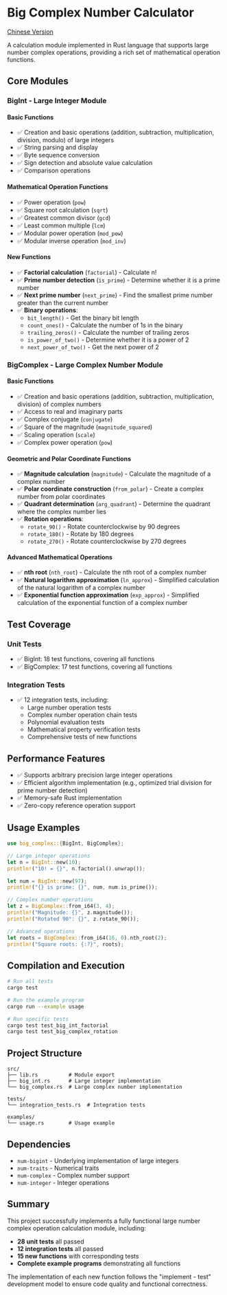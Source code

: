 # Big Complex Number Calculator

[Chinese Version](./README-zh.md)

A calculation module implemented in Rust language that supports large number complex operations, providing a rich set of mathematical operation functions.

## Core Modules

### BigInt - Large Integer Module

#### Basic Functions

- ✅ Creation and basic operations (addition, subtraction, multiplication, division, modulo) of large integers
- ✅ String parsing and display
- ✅ Byte sequence conversion
- ✅ Sign detection and absolute value calculation
- ✅ Comparison operations

#### Mathematical Operation Functions

- ✅ Power operation (`pow`)
- ✅ Square root calculation (`sqrt`)
- ✅ Greatest common divisor (`gcd`)
- ✅ Least common multiple (`lcm`)
- ✅ Modular power operation (`mod_pow`)
- ✅ Modular inverse operation (`mod_inv`)

#### New Functions

- ✅ **Factorial calculation** (`factorial`) - Calculate n!
- ✅ **Prime number detection** (`is_prime`) - Determine whether it is a prime number
- ✅ **Next prime number** (`next_prime`) - Find the smallest prime number greater than the current number
- ✅ **Binary operations**:
  - `bit_length()` - Get the binary bit length
  - `count_ones()` - Calculate the number of 1s in the binary
  - `trailing_zeros()` - Calculate the number of trailing zeros
  - `is_power_of_two()` - Determine whether it is a power of 2
  - `next_power_of_two()` - Get the next power of 2

### BigComplex - Large Complex Number Module

#### Basic Functions

- ✅ Creation and basic operations (addition, subtraction, multiplication, division) of complex numbers
- ✅ Access to real and imaginary parts
- ✅ Complex conjugate (`conjugate`)
- ✅ Square of the magnitude (`magnitude_squared`)
- ✅ Scaling operation (`scale`)
- ✅ Complex power operation (`pow`)

#### Geometric and Polar Coordinate Functions

- ✅ **Magnitude calculation** (`magnitude`) - Calculate the magnitude of a complex number
- ✅ **Polar coordinate construction** (`from_polar`) - Create a complex number from polar coordinates
- ✅ **Quadrant determination** (`arg_quadrant`) - Determine the quadrant where the complex number lies
- ✅ **Rotation operations**:
  - `rotate_90()` - Rotate counterclockwise by 90 degrees
  - `rotate_180()` - Rotate by 180 degrees
  - `rotate_270()` - Rotate counterclockwise by 270 degrees

#### Advanced Mathematical Operations

- ✅ **nth root** (`nth_root`) - Calculate the nth root of a complex number
- ✅ **Natural logarithm approximation** (`ln_approx`) - Simplified calculation of the natural logarithm of a complex number
- ✅ **Exponential function approximation** (`exp_approx`) - Simplified calculation of the exponential function of a complex number

## Test Coverage

### Unit Tests

- ✅ BigInt: 18 test functions, covering all functions
- ✅ BigComplex: 17 test functions, covering all functions

### Integration Tests

- ✅ 12 integration tests, including:
  - Large number operation tests
  - Complex number operation chain tests
  - Polynomial evaluation tests
  - Mathematical property verification tests
  - Comprehensive tests of new functions

## Performance Features

- ✅ Supports arbitrary precision large integer operations
- ✅ Efficient algorithm implementation (e.g., optimized trial division for prime number detection)
- ✅ Memory-safe Rust implementation
- ✅ Zero-copy reference operation support

## Usage Examples

```rust
use big_complex::{BigInt, BigComplex};

// Large integer operations
let n = BigInt::new(10);
println!("10! = {}", n.factorial().unwrap());

let num = BigInt::new(97);
println!("{} is prime: {}", num, num.is_prime());

// Complex number operations
let z = BigComplex::from_i64(3, 4);
println!("Magnitude: {}", z.magnitude());
println!("Rotated 90°: {}", z.rotate_90());

// Advanced operations
let roots = BigComplex::from_i64(16, 0).nth_root(2);
println!("Square roots: {:?}", roots);
```

## Compilation and Execution

```bash
# Run all tests
cargo test

# Run the example program
cargo run --example usage

# Run specific tests
cargo test test_big_int_factorial
cargo test test_big_complex_rotation
```

## Project Structure

```
src/
├── lib.rs          # Module export
├── big_int.rs      # Large integer implementation
└── big_complex.rs  # Large complex number implementation

tests/
└── integration_tests.rs  # Integration tests

examples/
└── usage.rs        # Usage example
```

## Dependencies

- `num-bigint` - Underlying implementation of large integers
- `num-traits` - Numerical traits
- `num-complex` - Complex number support
- `num-integer` - Integer operations

## Summary

This project successfully implements a fully functional large number complex operation calculation module, including:

- **28 unit tests** all passed
- **12 integration tests** all passed
- **15 new functions** with corresponding tests
- **Complete example programs** demonstrating all functions

The implementation of each new function follows the "implement - test" development model to ensure code quality and functional correctness.
